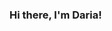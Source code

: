 ### Hi there, I'm Daria!

<!--
**DariaGoncharevskaia/DariaGoncharevskaia** is a ✨ _special_ ✨ repository because its `README.md` (this file) appears on your GitHub profile.

# Yandex practicum. Data Science
